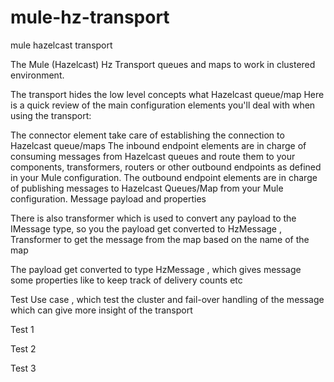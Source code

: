mule-hz-transport
=================

mule hazelcast transport

The Mule (Hazelcast) Hz  Transport  queues and maps to work in clustered environment.

The transport hides the low level concepts what Hazelcast queue/map
Here is a quick review of the main configuration elements you'll deal with when using the transport:

The connector element take care of establishing the connection to Hazelcast queue/maps 
The inbound endpoint elements are in charge of consuming messages from Hazelcast queues and route them to your components, transformers, routers or other outbound endpoints as defined in your Mule configuration.
The outbound endpoint elements are in charge of publishing messages to Hazelcast Queues/Map from your Mule configuration.
Message payload and properties

There is also transformer which is used to convert any payload to the IMessage type, so you the payload get converted
to HzMessage ,
Transformer to get the message from the map based on the name of the map

The payload get converted to type HzMessage  , which gives  message some properties like to keep track of delivery counts etc

Test Use case  , which test the cluster and fail-over handling of the message which can give more insight of the transport

Test 1

Test 2

Test 3